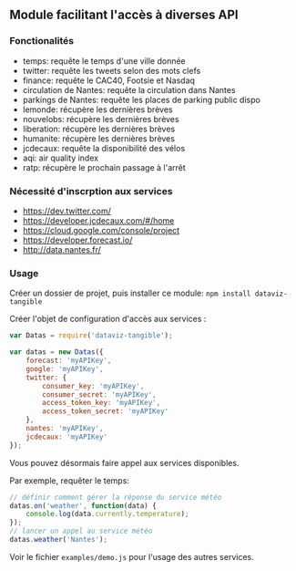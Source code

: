 ## Module facilitant l'accès à diverses API

### Fonctionalités

- temps: requête le temps d'une ville donnée
- twitter: requête les tweets selon des mots clefs
- finance: requête le CAC40, Footsie et Nasdaq
- circulation de Nantes: requête la circulation dans Nantes
- parkings de Nantes: requête les places de parking public dispo
- lemonde: récupère les dernières brèves
- nouvelobs: récupère les dernières brèves
- liberation: récupère les dernières brèves
- humanite: récupère les dernières brèves
- jcdecaux: requête la disponibilité des vélos
- aqi: air quality index
- ratp: récupère le prochain passage à l'arrêt

### Nécessité d'inscrption aux services

- https://dev.twitter.com/
- https://developer.jcdecaux.com/#/home
- https://cloud.google.com/console/project
- https://developer.forecast.io/
- http://data.nantes.fr/

### Usage

Créer un dossier de projet, puis installer ce module: `npm install dataviz-tangible`

Créer l'objet de configuration d'accès aux services :

```javascript
var Datas = require('dataviz-tangible');

var datas = new Datas({
	forecast: 'myAPIKey',
	google: 'myAPIKey',
	twitter: {
		consumer_key: 'myAPIKey',
		consumer_secret: 'myAPIKey',
		access_token_key: 'myAPIKey',
		access_token_secret: 'myAPIKey'
	},
	nantes: 'myAPIKey',
	jcdecaux: 'myAPIKey'
});
```

Vous pouvez désormais faire appel aux services disponibles.


Par exemple, requêter le temps:

```javascript
// définir comment gérer la réponse du service météo
datas.on('weather', function(data) {
	console.log(data.currently.temperature);
});
// lancer un appel au service météo
datas.weather('Nantes');
```

Voir le fichier `examples/demo.js` pour l'usage des autres services.
